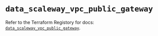 # `data_scaleway_vpc_public_gateway`

Refer to the Terraform Registory for docs: [`data_scaleway_vpc_public_gateway`](https://registry.terraform.io/providers/scaleway/scaleway/2.17.0/docs/data-sources/vpc_public_gateway).
